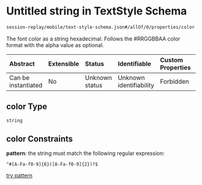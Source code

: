 # Untitled string in TextStyle Schema

```txt
session-replay/mobile/text-style-schema.json#/allOf/0/properties/color
```

The font color as a string hexadecimal. Follows the #RRGGBBAA color format with the alpha value as optional.

| Abstract            | Extensible | Status         | Identifiable            | Custom Properties | Additional Properties | Access Restrictions | Defined In                                                                                             |
| :------------------ | :--------- | :------------- | :---------------------- | :---------------- | :-------------------- | :------------------ | :----------------------------------------------------------------------------------------------------- |
| Can be instantiated | No         | Unknown status | Unknown identifiability | Forbidden         | Allowed               | Read only           | [text-style-schema.json\*](../out/session-replay/mobile/text-style-schema.json "open original schema") |

## color Type

`string`

## color Constraints

**pattern**: the string must match the following regular expression:&#x20;

```regexp
^#[A-Fa-f0-9]{6}([A-Fa-f0-9]{2})?$
```

[try pattern](https://regexr.com/?expression=%5E%23%5BA-Fa-f0-9%5D%7B6%7D\(%5BA-Fa-f0-9%5D%7B2%7D\)%3F%24 "try regular expression with regexr.com")

